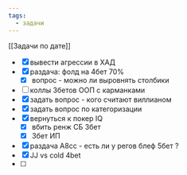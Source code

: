 ```yaml
---
tags:
  - задачи
---
```

[[Задачи по дате]]
- [x] вывести агрессии в ХАД
- [x] раздача: фолд на 4бет 70% 
	- [x] вопрос - можно ли выровнять столбики
- [ ] коллы 3бетов ООП с карманками
- [x] задать вопрос - кого считают виллианом
- [x] задать вопрос по категоризации 
- [x] вернуться к покер IQ
	- [x] вбить ренж СБ 3бет
	- [x] 3бет ИП
- [x] раздача А8сс - есть ли у регов блеф 5бет ?
- [x] JJ vs cold 4bet
- [ ] 